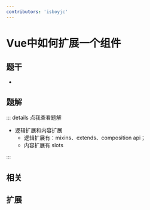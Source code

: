 ```yaml
---
contributors: 'isboyjc'
---
```


# Vue中如何扩展一个组件


## 题干

- 



## 题解

::: details 点我查看题解

  - 逻辑扩展和内容扩展
    - 逻辑扩展有：mixins、extends、composition api；
    - 内容扩展有 slots

:::



## 相关



## 扩展
